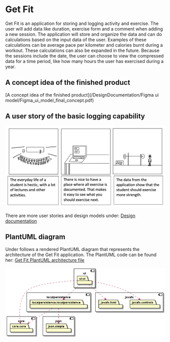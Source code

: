# Get Fit

Get Fit is an application for storing and logging activity and exercise. The user will add data like duration, exercise form and a comment when adding a new session. The application will store and organize the data and can do calculations based on the input data of the user. Examples of these calculations can be average pace per kilometer and calories burnt during a workout. These calculations can also be expanded in the future. Because the sessions include the date, the user can choose to view the compressed data for a time period, like how many hours the user has exercised during a year. 

## A concept idea of the finished product
[A concept idea of the finished product](/DesignDocumentation/Figma ui model/Figma_ui_model_final_concept.pdf)

## A user story of the basic logging capability
![A user story for the basic functionality](/DesignDocumentation/Scenarios/Scenario-us1.png)

There are more user stories and design models under:
[Design documentation](/DesignDocumentation/Scenarios)

## PlantUML diagram
Under follows a rendered PlantUML diagram that represents the architecture of the Get Fit application. The PlantUML code can be found her: [Get Fit PlantUML architecture file](/get-fit/architecture.puml)

![Design documentation](/get-fit/Get_Fit_Architecture.png)

